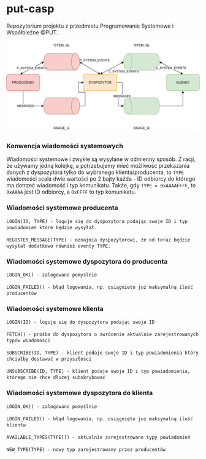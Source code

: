 # put-casp
Repozytorium projektu z przedmiotu Programowanie Systemowe i Współbieżne @PUT.

![Application Architecture](./docs/architecture.svg)

### Konwencja wiadomości systemowych
Wiadomości systemowe i zwykłe są wysyłane w odmienny sposób.
Z racji, że używamy jedną kolejkę, a potrzebujemy mieć możliwość przekazania danych z dyspozytora tylko do wybranego klienta/producenta, to `TYPE` wiadomości scala dwie wartości po 2 bajty każda - ID odbiorcy do którego ma dotrzeć wiadomość i typ komunikatu.
Także, gdy `TYPE = 0xAAAAFFFF`, to `0xAAAA` jest ID odbiorcy, a `0xFFFF` to typ komunikatu.

### Wiadomości systemowe producenta 
```
LOGIN(ID, TYPE) - loguje się do dyspozytora podając swoje ID i typ powiadomień które będzie wysyłał.

REGISTER_MESSAGE(TYPE) - oznajmia dyspozytorowi, że od teraz będzie wysyłał dodatkowo również eventy TYPE.
```

### Wiadomości systemowe dyspozytora do producenta
```
LOGIN_OK() - zalogowano pomyślnie

LOGIN_FAILED() - błąd logowania, np. osiągnieto już maksymalną ilość producentów
```

### Wiadomości systemowe klienta
```
LOGIN(ID) - loguje się do dyspozytora podając swoje ID

FETCH() - prośba do dyspozytora o zwrócenie aktualnie zarejestrowanych typów wiadomości

SUBSCRIBE(ID, TYPE) - klient podaje swoje ID i typ powiadomienia który chciałby dostawać w przyszłości

UNSUBSCRIBE(ID, TYPE) - klient podaje swoje ID i typ powiadomienia, którego nie chce dłużej subskrybować
```

### Wiadomości systemowe dyspozytora do klienta
```
LOGIN_OK() - zalogowano pomyślnie

LOGIN_FAILED() - błąd logowania, np. osiągnięto już maksymalną ilość klientw

AVAILABLE_TYPES(TYPE[]) - aktualnie zarejestrowane typy powiadomień 

NEW_TYPE(TYPE) - nowy typ zarejestrowany przez producentów
```

